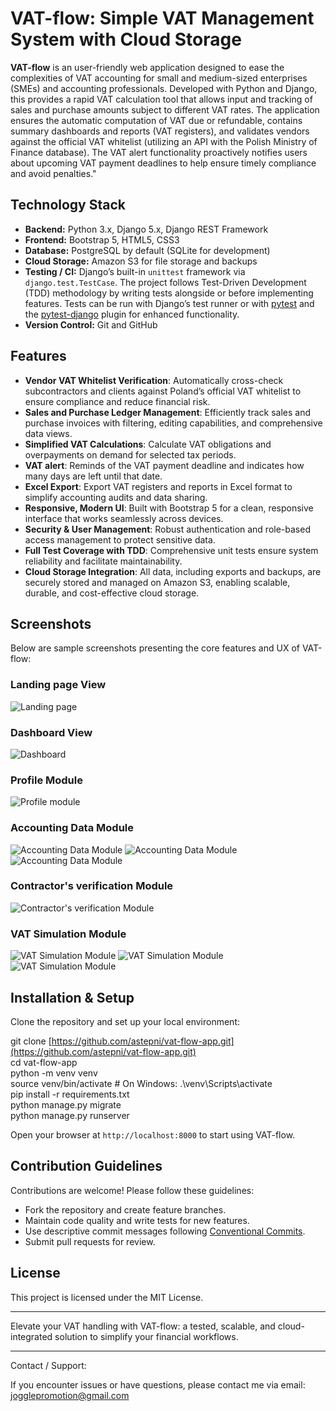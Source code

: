 # VAT-flow: Simple VAT Management System with Cloud Storage

**VAT-flow**  is an user-friendly web application designed to ease the complexities of VAT accounting for small and medium-sized enterprises (SMEs) and accounting professionals. Developed with Python and Django, this provides a rapid VAT calculation tool that allows input and tracking of sales and purchase amounts subject to different VAT rates. The application ensures the automatic computation of VAT due or refundable, contains summary dashboards and reports (VAT registers), and validates vendors against the official VAT whitelist (utilizing an API with the Polish Ministry of Finance database). The VAT alert functionality proactively notifies users about upcoming VAT payment deadlines to help ensure timely compliance and avoid penalties."

## Technology Stack

- **Backend:** Python 3.x, Django 5.x, Django REST Framework
- **Frontend:** Bootstrap 5, HTML5, CSS3
- **Database:** PostgreSQL by default (SQLite for development)
- **Cloud Storage:** Amazon S3 for file storage and backups
- **Testing / CI:** Django’s built-in `unittest` framework via `django.test.TestCase`. The project follows Test-Driven Development (TDD) methodology by writing tests alongside or before implementing features. Tests can be run with Django’s test runner or with [pytest](https://pytest.org/) and the [pytest-django](https://pytest-django.readthedocs.io/) plugin for enhanced functionality.
- **Version Control:** Git and GitHub

## Features

- **Vendor VAT Whitelist Verification**: Automatically cross-check subcontractors and clients against Poland’s official VAT whitelist to ensure compliance and reduce financial risk.  
- **Sales and Purchase Ledger Management**: Efficiently track sales and purchase invoices with filtering, editing capabilities, and comprehensive data views.  
- **Simplified VAT Calculations**: Calculate VAT obligations and overpayments on demand for selected tax periods.  
- **VAT alert**: Reminds of the VAT payment deadline and indicates how many days are left until that date.  
- **Excel Export**: Export VAT registers and reports in Excel format to simplify accounting audits and data sharing.  
- **Responsive, Modern UI**: Built with Bootstrap 5 for a clean, responsive interface that works seamlessly across devices.  
- **Security & User Management**: Robust authentication and role-based access management to protect sensitive data.  
- **Full Test Coverage with TDD**: Comprehensive unit tests ensure system reliability and facilitate maintainability.  
- **Cloud Storage Integration**: All data, including exports and backups, are securely stored and managed on Amazon S3, enabling scalable, durable, and cost-effective cloud storage.

## Screenshots

Below are sample screenshots presenting the core features and UX of VAT-flow:

### Landing page View
![Landing page](images/landing.png)

### Dashboard View
![Dashboard](images/dashboard.png)

### Profile Module
![Profile module](images/profile.png)

### Accounting Data Module
![Accounting Data Module](images/accounting_data.png)
![Accounting Data Module](images/adding_documents.png)
![Accounting Data Module](images/reviewing_documents.png)

### Contractor's verification Module
![Contractor's verification Module](images/contractor_verification.png)

### VAT Simulation Module
![VAT Simulation Module](images/VAT_simulation.png)
![VAT Simulation Module](images/VAT_register.png)
![VAT Simulation Module](images/VAT_calculation.png)

## Installation & Setup

Clone the repository and set up your local environment:

git clone [https://github.com/astepni/vat-flow-app.git](https://github.com/astepni/vat-flow-app.git)  
cd vat-flow-app  
python -m venv venv  
source venv/bin/activate # On Windows: .\venv\Scripts\activate  
pip install -r requirements.txt  
python manage.py migrate  
python manage.py runserver


Open your browser at `http://localhost:8000` to start using VAT-flow.

## Contribution Guidelines

Contributions are welcome! Please follow these guidelines:

- Fork the repository and create feature branches.
- Maintain code quality and write tests for new features.
- Use descriptive commit messages following [Conventional Commits](https://www.conventionalcommits.org).
- Submit pull requests for review.

## License

This project is licensed under the MIT License.

---

Elevate your VAT handling with VAT-flow: a tested, scalable, and cloud-integrated solution to simplify your financial workflows.

---
Contact / Support: 

If you encounter issues or have questions, please contact me via email: jogglepromotion@gmail.com
